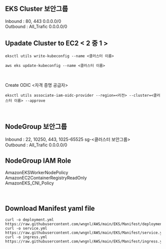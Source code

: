 ## EKS Cluster 보안그룹
Inbound : 80, 443  0.0.0.0/0 <br>
Outbound : All_Trafic  0.0.0.0/0

## Upadate Cluster to EC2 < 2 중 1 > 
```
eksctl utils write-kubeconfig --name <클러스터 이름>
```
```
aws eks update-kubeconfig --name <클러스터 이름>
```

<br>

Create ODIC <자격 증명 공급자>
```
eksctl utils associate-iam-oidc-provider --region=<리전> --cluster=<클러스터 이름> --approve
```

<br>

## NodeGroup 보안그룹
Inbound : 22, 10250, 443, 1025-65525  sg-<클러스터 보안그룹> <br>
Outbound : All_Trafic  0.0.0.0/0

## NodeGroup IAM Role
AmazonEKSWorkerNodePolicy <br>
AmazonEC2ContainerRegistryReadOnly <br>
AmazonEKS_CNI_Policy <br>

<br>

## Download Manifest yaml file
```
curl -o deployment.yml https://raw.githubusercontent.com/wngnl/AWS/main/EKS/Manifest/deployment.yml
curl -o service.yml https://raw.githubusercontent.com/wngnl/AWS/main/EKS/Manifest/service.yml
curl -o ingress.yml https://raw.githubusercontent.com/wngnl/AWS/main/EKS/Manifest/ingress.yml
```
